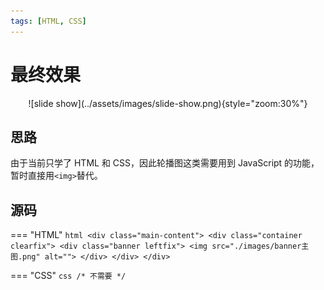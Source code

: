 ```yaml
---
tags: [HTML, CSS]
---
```

# 最终效果

<center>![slide show](../assets/images/slide-show.png){style="zoom:30%"}</center>

## 思路

由于当前只学了 HTML 和 CSS，因此轮播图这类需要用到 JavaScript 的功能，暂时直接用`<img>`替代。

## 源码

=== "HTML"
    ```html
        <div class="main-content">
            <div class="container clearfix">
                <div class="banner leftfix">
                    <img src="./images/banner主图.png" alt="">
                </div>
            </div>
        </div>
    ```

=== "CSS"
    ```css
    /* 不需要 */
    ```